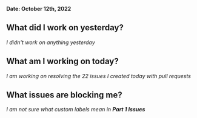 **Date: October 12th, 2022** <br>
## What did I work on yesterday?
*I didn't work on anything yesterday*
<br>
## What am I working on today?
*I am working on resolving the 22 issues I created today with pull requests*
<br>
## What issues are blocking me?
*I am not sure what custom labels mean in **Part 1 Issues***
